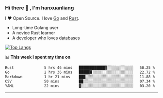 ### Hi there 👋 , I'm hanxuanliang

<!--
**hanxuanliang/hanxuanliang** is a ✨ _special_ ✨ repository because its `README.md` (this file) appears on your GitHub profile.

Here are some ideas to get you started:

- 🔭 I’m currently working on ...
- 🌱 I’m currently learning ...
- 👯 I’m looking to collaborate on ...
- 🤔 I’m looking for help with ...
- 💬 Ask me about ...
- 📫 How to reach me: ...
- 😄 Pronouns: ...
- ⚡ Fun fact: ...
-->
I ❤ Open Source. I love [Go](https://golang.org) and [Rust](https://www.rust-lang.org/zh-CN/).

* Long-time Golang user
* A novice Rust learner
* A developer who loves databases

[![Top Langs](https://github-readme-stats.vercel.app/api?username=hanxuanliang&show_icons=true&count_private=true&line_height=40)](https://github.com/anuraghazra/github-readme-stats)

📊 **This week I spent my time on**
<!--START_SECTION:waka-->

```txt
Rust              5 hrs 46 mins   ████████████▓░░░░░░░░░░░░   50.25 %
Go                2 hrs 36 mins   █████▓░░░░░░░░░░░░░░░░░░░   22.72 %
Markdown          1 hr 21 mins    ███░░░░░░░░░░░░░░░░░░░░░░   11.88 %
CSV               50 mins         ██░░░░░░░░░░░░░░░░░░░░░░░   07.34 %
YAML              22 mins         ▓░░░░░░░░░░░░░░░░░░░░░░░░   03.20 %
```

<!--END_SECTION:waka-->

***
